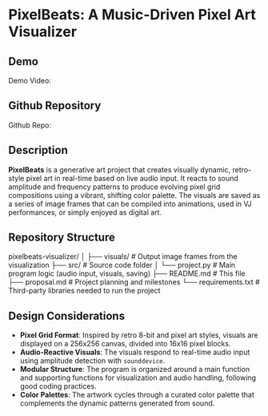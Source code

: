 # PixelBeats: A Music-Driven Pixel Art Visualizer

## Demo
Demo Video:

## Github Repository
Github Repo:

## Description
**PixelBeats** is a generative art project that creates visually dynamic, retro-style pixel art in real-time based on live audio input. It reacts to sound amplitude and frequency patterns to produce evolving pixel grid compositions using a vibrant, shifting color palette. The visuals are saved as a series of image frames that can be compiled into animations, used in VJ performances, or simply enjoyed as digital art.

## Repository Structure
pixelbeats-visualizer/ │ ├── visuals/ # Output image frames from the visualization ├── src/ # Source code folder │ └── project.py # Main program logic (audio input, visuals, saving) ├── README.md # This file ├── proposal.md # Project planning and milestones └── requirements.txt # Third-party libraries needed to run the project

## Design Considerations

- **Pixel Grid Format**: Inspired by retro 8-bit and pixel art styles, visuals are displayed on a 256x256 canvas, divided into 16x16 pixel blocks.
- **Audio-Reactive Visuals**: The visuals respond to real-time audio input using amplitude detection with `sounddevice`.
- **Modular Structure**: The program is organized around a main function and supporting functions for visualization and audio handling, following good coding practices.
- **Color Palettes**: The artwork cycles through a curated color palette that complements the dynamic patterns generated from sound.
